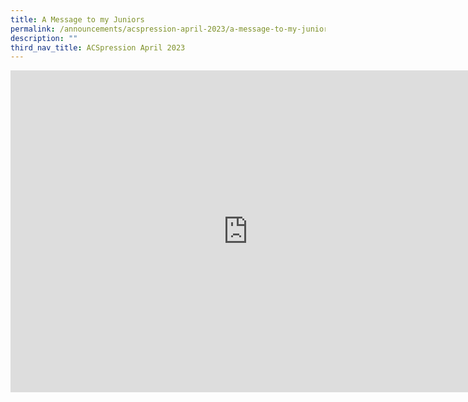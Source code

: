 ```yaml
---
title: A Message to my Juniors
permalink: /announcements/acspression-april-2023/a-message-to-my-juniors/
description: ""
third_nav_title: ACSpression April 2023
---
```

<iframe allowfullscreen="" allow="accelerometer; autoplay; clipboard-write; encrypted-media; gyroscope; picture-in-picture; web-share" frameborder="0" title="YouTube video player" src="https://www.youtube.com/embed/gftGvQgjzZY" height="515" width="760"></iframe>
